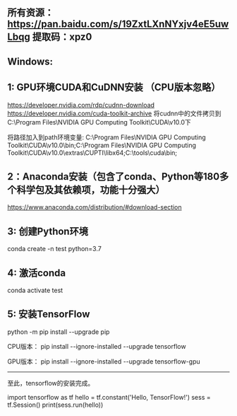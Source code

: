 ## 所有资源：https://pan.baidu.com/s/19ZxtLXnNYxjv4eE5uwLbqg 提取码：xpz0

## Windows:

## 1: GPU环境CUDA和CuDNN安装 （CPU版本忽略）
https://developer.nvidia.com/rdp/cudnn-download
https://developer.nvidia.com/cuda-toolkit-archive
将cudnn中的文件拷贝到C:\Program Files\NVIDIA GPU Computing Toolkit\CUDA\v10.0下

将路径加入到path环境变量:
C:\Program Files\NVIDIA GPU Computing Toolkit\CUDA\v10.0\bin;C:\Program Files\NVIDIA GPU Computing Toolkit\CUDA\v10.0\extras\CUPTI\libx64;C:\tools\cuda\bin;
    
## 2：Anaconda安装（包含了conda、Python等180多个科学包及其依赖项，功能十分强大）
https://www.anaconda.com/distribution/#download-section

## 3: 创建Python环境
conda create -n test python=3.7

## 4: 激活conda
conda activate test

## 5: 安装TensorFlow
python -m pip install --upgrade pip

CPU版本：
pip install --ignore-installed --upgrade tensorflow

GPU版本：
pip install --ignore-installed --upgrade tensorflow-gpu


--------------------------------------------------------------------------

至此，tensorflow的安装完成。

import tensorflow as tf
hello = tf.constant('Hello, TensorFlow!')
sess = tf.Session()
print(sess.run(hello))




